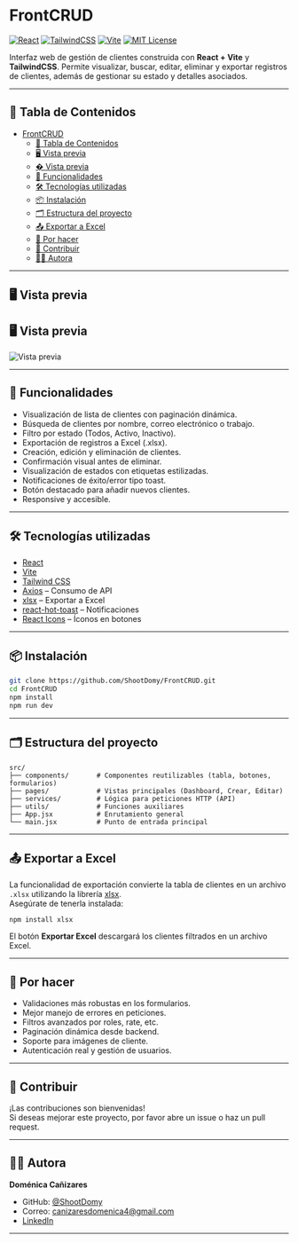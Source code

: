 # FrontCRUD

[![React](https://img.shields.io/badge/React-18-blue?logo=react)](https://reactjs.org/)
[![TailwindCSS](https://img.shields.io/badge/TailwindCSS-3-blue?logo=tailwindcss)](https://tailwindcss.com/)
[![Vite](https://img.shields.io/badge/Vite-4-blueviolet?logo=vite)](https://vitejs.dev/)
[![MIT License](https://img.shields.io/badge/license-MIT-green)](LICENSE)

Interfaz web de gestión de clientes construida con **React + Vite** y **TailwindCSS**. Permite visualizar, buscar, editar, eliminar y exportar registros de clientes, además de gestionar su estado y detalles asociados.

---

## 📑 Tabla de Contenidos

- [FrontCRUD](#frontcrud)
  - [📑 Tabla de Contenidos](#-tabla-de-contenidos)
  - [🖥️ Vista previa](#️-vista-previa)
  - [�️ Vista previa](#️-vista-previa-1)
  - [🚀 Funcionalidades](#-funcionalidades)
  - [🛠️ Tecnologías utilizadas](#️-tecnologías-utilizadas)
  - [📦 Instalación](#-instalación)
  - [🗂️ Estructura del proyecto](#️-estructura-del-proyecto)
  - [📤 Exportar a Excel](#-exportar-a-excel)
  - [🧪 Por hacer](#-por-hacer)
  - [🤝 Contribuir](#-contribuir)
  - [👩‍💻 Autora](#-autora)

---

## 🖥️ Vista previa

## 🖥️ Vista previa

![Vista previa](https://github.com/user-attachments/assets/3dd29381-5a4f-4cbd-882d-528a439e4126)

---

## 🚀 Funcionalidades

- Visualización de lista de clientes con paginación dinámica.
- Búsqueda de clientes por nombre, correo electrónico o trabajo.
- Filtro por estado (Todos, Activo, Inactivo).
- Exportación de registros a Excel (.xlsx).
- Creación, edición y eliminación de clientes.
- Confirmación visual antes de eliminar.
- Visualización de estados con etiquetas estilizadas.
- Notificaciones de éxito/error tipo toast.
- Botón destacado para añadir nuevos clientes.
- Responsive y accesible.

---

## 🛠️ Tecnologías utilizadas

- [React](https://reactjs.org/)
- [Vite](https://vitejs.dev/)
- [Tailwind CSS](https://tailwindcss.com/)
- [Axios](https://axios-http.com/) – Consumo de API
- [xlsx](https://www.npmjs.com/package/xlsx) – Exportar a Excel
- [react-hot-toast](https://react-hot-toast.com/) – Notificaciones
- [React Icons](https://react-icons.github.io/react-icons/) – Íconos en botones

---

## 📦 Instalación

```bash
git clone https://github.com/ShootDomy/FrontCRUD.git
cd FrontCRUD
npm install
npm run dev
```

---

## 🗂️ Estructura del proyecto

```plaintext
src/
├── components/       # Componentes reutilizables (tabla, botones, formularios)
├── pages/            # Vistas principales (Dashboard, Crear, Editar)
├── services/         # Lógica para peticiones HTTP (API)
├── utils/            # Funciones auxiliares
├── App.jsx           # Enrutamiento general
└── main.jsx          # Punto de entrada principal
```

---

## 📤 Exportar a Excel

La funcionalidad de exportación convierte la tabla de clientes en un archivo `.xlsx` utilizando la librería [xlsx](https://www.npmjs.com/package/xlsx).  
Asegúrate de tenerla instalada:

```bash
npm install xlsx
```

El botón **Exportar Excel** descargará los clientes filtrados en un archivo Excel.

---

## 🧪 Por hacer

- Validaciones más robustas en los formularios.
- Mejor manejo de errores en peticiones.
- Filtros avanzados por roles, rate, etc.
- Paginación dinámica desde backend.
- Soporte para imágenes de cliente.
- Autenticación real y gestión de usuarios.

---

## 🤝 Contribuir

¡Las contribuciones son bienvenidas!  
Si deseas mejorar este proyecto, por favor abre un issue o haz un pull request.

---

## 👩‍💻 Autora

**Doménica Cañizares**

- GitHub: [@ShootDomy](https://github.com/ShootDomy)
- Correo: canizaresdomenica4@gmail.com
- [LinkedIn](https://www.linkedin.com/in/domenica-vintimilla-24a735245/)

---

<!--
# React + Vite

Este template proporciona una configuración mínima para trabajar con React y Vite.
-->
